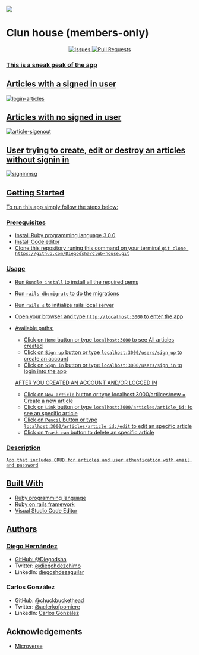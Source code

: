 ![](https://img.shields.io/badge/Microverse-blueviolet)

# Clun house (members-only)

<p align="center">
    <a href="https://github.com/Diegodsha/Club-house/issues">
    <img src="https://img.shields.io/github/issues-raw/Diegodsha/Club-house?style=for-the-badge"
         alt="Issues">
     <a href="https://github.com/Diegodsha/Club-house/pulls">
    <img src="https://img.shields.io/github/issues-pr/Diegodsha/Club-house?style=for-the-badge"
         alt="Pull Requests">
</p>

### This is a sneak peak of the app

## Articles with a signed in user

![login-articles](https://user-images.githubusercontent.com/70416006/113334407-e5c2a380-92e0-11eb-91a6-d9601f87517a.png)

## Articles with no signed in user

![article-sigenout](https://user-images.githubusercontent.com/70416006/113334400-e52a0d00-92e0-11eb-95ea-5ac6047865d3.png)

## User trying to create, edit or destroy an articles without signin in

![signinmsg](https://user-images.githubusercontent.com/70416006/113334397-e4917680-92e0-11eb-86ce-c3e60c014301.png)

## Getting Started

To run this app simply follow the steps below:

### Prerequisites

- Install Ruby programming language 3.0.0
- Install Code editor
- Clone this repository runing this command on your terminal `git clone https://github.com/Diegodsha/Club-house.git`

### Usage

- Run `Bundle install` to install all the required gems
- Run `rails db:migrate` to do the migrations
- Run `rails s` to initialize rails local server
- Open your browser and type `http://localhost:3000` to enter the app
- Available paths:

  - Click on `Home` button or type `localhost:3000` to see All articles created
  - Click on `Sign up` button or type `localhost:3000/users/sign_up` to create an account
  - Click on `Sign in` button or type `localhost:3000/users/sign_in` to login into the app

  AFTER YOU CREATED AN ACCOUNT AND/OR LOGGED IN

  - Click on `New article` button or type localhost:3000/artilces/new = Create a new article
  - Click on `Link` button or type `localhost:3000/articles/article_id:` to see an specific article
  - Click on `Pencil` button or type `localhost:3000/articles/article_id:/edit` to edit an specific article
  - Click on `Trash can` button to delete an specific article

### Description

    App that includes CRUD for articles and user athentication with email and password

## Built With

- Ruby programming language
- Ruby on rails framework
- Visual Studio Code Editor

## Authors

### Diego Hernández

- GitHub: [@Diegodsha](https://github.com/Diegodsha)
- Twitter: [@diegohdezchimo](https://twitter.com/diegohdezchimo)
- LinkedIn: [diegoshdezaguilar](https://www.linkedin.com/in/diegoshdezaguilar/)

### Carlos González

- GitHub: [@chuckbuckethead](https://github.com/chuckbuckethead)
- Twitter: [@aclerkofpomiere](https://twitter.com/aclerkofpomier)
- LinkedIn: [Carlos González](https://www.linkedin.com/in/carlosrmgonzalez/)

## Acknowledgements

- [Microverse](https://www.microverse.org)
